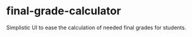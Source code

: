 # final-grade-calculator
Simplistic UI to ease the calculation of needed final grades for students.
